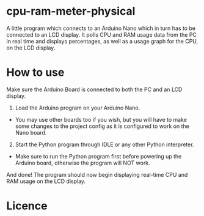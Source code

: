 # cpu-ram-meter-physical
A little program which connects to an Arduino Nano which in turn has to be connected to an LCD display. It polls CPU and RAM usage data from the PC in real time and displays percentages, as well as a usage graph for the CPU, on the LCD display.

# How to use 
Make sure the Arduino Board is connected to both the PC and an LCD display.
1. Load the Arduino program on your Arduino Nano.
  - You may use other boards too if you wish, but you will have to make some changes to the project config as it is configured to work on the Nano board.
2. Start the Python program through IDLE or any other Python interpreter.
  - Make sure to run the Python program first before powering up the Arduino board, otherwise the program will NOT work.

And done! The program should now begin displaying real-time CPU and RAM usage on the LCD display.

# Licence
